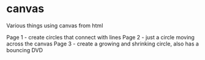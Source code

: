 # canvas
Various things using canvas from html

Page 1 - create circles that connect with lines
Page 2 - just a circle moving across the canvas
Page 3 - create a growing and shrinking circle, also has a bouncing DVD
